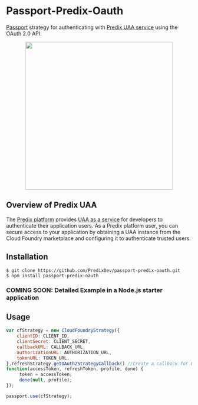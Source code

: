 
# Passport-Predix-Oauth

[Passport](http://passportjs.org/docs) strategy for authenticating
with [Predix UAA service](https://www.predix.io/services/service.html?id=1172) using the OAuth 2.0 API.

<p align='center'>
<img src="https://www.predix.io/assets/images/resources/whitepaper.png" height="400px" />
</p>

    
## Overview of Predix UAA

The [Predix platform](https://www.predix.io/) provides [UAA as a service](https://www.predix.io/services/service.html?id=1172) for developers to authenticate their application users. As a Predix platform user, you can secure access to your application by obtaining a UAA instance from the Cloud Foundry marketplace and configuring it to authenticate trusted users. 

## Installation
    $ git clone https://github.com/PredixDev/passport-predix-oauth.git
    $ npm install passport-predix-oauth

### COMING SOON: Detailed Example in a Node.js starter application

## Usage
```javascript
var cfStrategy = new CloudFoundryStrategy({
 	clientID: CLIENT_ID,
 	clientSecret: CLIENT_SECRET,
  	callbackURL: CALLBACK_URL,
  	authorizationURL: AUTHORIZATION_URL,
  	tokenURL: TOKEN_URL,
},refreshStrategy.getOAuth2StrategyCallback() //Create a callback for OAuth2Strategy
function(accessToken, refreshToken, profile, done) {      
	 token = accessToken;
	 done(null, profile);
});

passport.use(cfStrategy);
```
